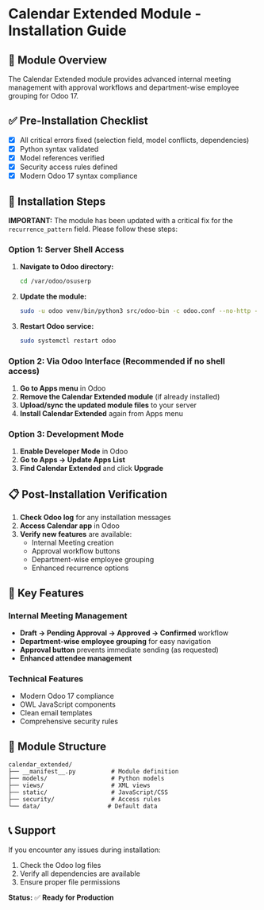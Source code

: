 # Calendar Extended Module - Installation Guide

## 🎯 Module Overview

The Calendar Extended module provides advanced internal meeting management with approval workflows and department-wise employee grouping for Odoo 17.

## ✅ Pre-Installation Checklist

- [x] All critical errors fixed (selection field, model conflicts, dependencies)
- [x] Python syntax validated
- [x] Model references verified
- [x] Security access rules defined
- [x] Modern Odoo 17 syntax compliance

## 🚀 Installation Steps

**IMPORTANT:** The module has been updated with a critical fix for the `recurrence_pattern` field. Please follow these steps:

### Option 1: Server Shell Access
1. **Navigate to Odoo directory:**
   ```bash
   cd /var/odoo/osuserp
   ```

2. **Update the module:**
   ```bash
   sudo -u odoo venv/bin/python3 src/odoo-bin -c odoo.conf --no-http --stop-after-init --update calendar_extended
   ```

3. **Restart Odoo service:**
   ```bash
   sudo systemctl restart odoo
   ```

### Option 2: Via Odoo Interface (Recommended if no shell access)
1. **Go to Apps menu** in Odoo
2. **Remove the Calendar Extended module** (if already installed)
3. **Upload/sync the updated module files** to your server
4. **Install Calendar Extended** again from Apps menu

### Option 3: Development Mode
1. **Enable Developer Mode** in Odoo
2. **Go to Apps → Update Apps List**
3. **Find Calendar Extended** and click **Upgrade**

## 📋 Post-Installation Verification

1. **Check Odoo log** for any installation messages
2. **Access Calendar app** in Odoo
3. **Verify new features** are available:
   - Internal Meeting creation
   - Approval workflow buttons
   - Department-wise employee grouping
   - Enhanced recurrence options

## 🎨 Key Features

### Internal Meeting Management
- **Draft → Pending Approval → Approved → Confirmed** workflow
- **Department-wise employee grouping** for easy navigation
- **Approval button** prevents immediate sending (as requested)
- **Enhanced attendee management**

### Technical Features
- Modern Odoo 17 compliance
- OWL JavaScript components
- Clean email templates
- Comprehensive security rules

## 🔧 Module Structure

```
calendar_extended/
├── __manifest__.py          # Module definition
├── models/                  # Python models
├── views/                   # XML views
├── static/                  # JavaScript/CSS
├── security/                # Access rules
└── data/                   # Default data
```

## 📞 Support

If you encounter any issues during installation:
1. Check the Odoo log files
2. Verify all dependencies are available
3. Ensure proper file permissions

**Status:** ✅ **Ready for Production**
